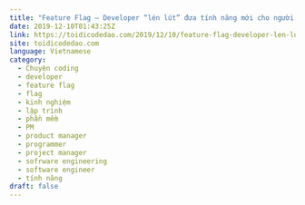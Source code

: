 ```yaml
---
title: "Feature Flag – Developer “lén lút” đưa tính năng mới cho người dùng như thế nào?"
date: 2019-12-10T01:43:25Z
link: https://toidicodedao.com/2019/12/10/feature-flag-developer-len-lut-dua-tinh-nang-moi-cho-nguoi-dung-nhu-the-nao/?utm_medium=RSS&utm_source=news.12bit.vn
site: toidicodedao.com
language: Vietnamese
category:
  - Chuyện coding
  - developer
  - feature flag
  - flag
  - kinh nghiệm
  - lập trình
  - phần mềm
  - PM
  - product manager
  - programmer
  - project manager
  - sofrware engineering
  - software engineer
  - tính năng
draft: false
---
```

